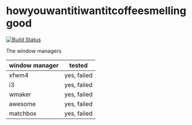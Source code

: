 # howyouwantitiwantitcoffeesmellinggood
[![Build Status](https://travis-ci.org/jorn600/howyouwantitiwantitcoffeesmellinggood.svg?branch=master)](https://travis-ci.org/jorn600/howyouwantitiwantitcoffeesmellinggood)

The window managers

window manager | tested
---|---
xfwm4|yes, failed
i3|yes, failed
wmaker|yes, failed
awesome|yes, failed
matchbox|yes, failed

